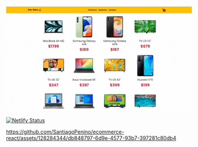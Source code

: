 
![Demo](public/Demo.gif)

[![Netlify Status](https://api.netlify.com/api/v1/badges/ed970802-a086-410f-8470-ec6c1f478539/deploy-status)](https://pac-store.netlify.app/)


https://github.com/SantiagoPenino/ecommerce-react/assets/128284344/db848797-6d9e-4577-93b7-397281c80db4


